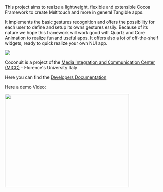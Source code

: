 This project aims to realize a lightweight, flexible and extensible Cocoa Framework to create Multitouch and more in general Tangible apps.

It implements the basic gestures recognition and offers the possibility for each user to define and setup its owns gestures easily. Because of its nature we hope this framework will work good with Quartz and Core Animation to realize fun and useful apps.
It offers also a lot of off-the-shelf widgets, ready to quick realize your own NUI app.

[![](http://www.martos.it/CoconuitDoc/CocoNuitFrameworkArchi.png)](http://www.martos.it)

Coconuit is a project of the [Media Integration and Communication Center (MICC)](http://www.micc.unifi.it/) - Florence's University Italy

Here you can find the [Developers Documentation](http://www.martos.it/CoconuitDoc/html/)

Here a demo Video:


<a href='http://www.youtube.com/watch?feature=player_embedded&v=ksq5zbLkbiM' target='_blank'><img src='http://img.youtube.com/vi/ksq5zbLkbiM/0.jpg' width='400' height=300 /></a>